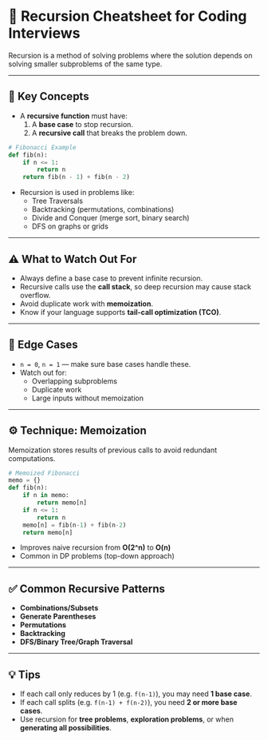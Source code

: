 # 🔁 Recursion Cheatsheet for Coding Interviews

Recursion is a method of solving problems where the solution depends on solving smaller subproblems of the same type.

---

## 🧱 Key Concepts

- A **recursive function** must have:
  1. A **base case** to stop recursion.
  2. A **recursive call** that breaks the problem down.

```python
# Fibonacci Example
def fib(n):
    if n <= 1:
        return n
    return fib(n - 1) + fib(n - 2)
```

- Recursion is used in problems like:
  - Tree Traversals
  - Backtracking (permutations, combinations)
  - Divide and Conquer (merge sort, binary search)
  - DFS on graphs or grids

---

## ⚠️ What to Watch Out For

- Always define a base case to prevent infinite recursion.
- Recursive calls use the **call stack**, so deep recursion may cause stack overflow.
- Avoid duplicate work with **memoization**.
- Know if your language supports **tail-call optimization (TCO)**.

---

## 🧪 Edge Cases

- `n = 0`, `n = 1` — make sure base cases handle these.
- Watch out for:
  - Overlapping subproblems
  - Duplicate work
  - Large inputs without memoization

---

## ⚙️ Technique: Memoization

Memoization stores results of previous calls to avoid redundant computations.

```python
# Memoized Fibonacci
memo = {}
def fib(n):
    if n in memo:
        return memo[n]
    if n <= 1:
        return n
    memo[n] = fib(n-1) + fib(n-2)
    return memo[n]
```

- Improves naive recursion from **O(2^n)** to **O(n)**
- Common in DP problems (top-down approach)

---

## ✅ Common Recursive Patterns

- **Combinations/Subsets**
- **Generate Parentheses**
- **Permutations**
- **Backtracking**
- **DFS/Binary Tree/Graph Traversal**

---

## 💡 Tips

- If each call only reduces by 1 (e.g. `f(n-1)`), you may need **1 base case**.
- If each call splits (e.g. `f(n-1) + f(n-2)`), you need **2 or more base cases**.
- Use recursion for **tree problems**, **exploration problems**, or when **generating all possibilities**.
